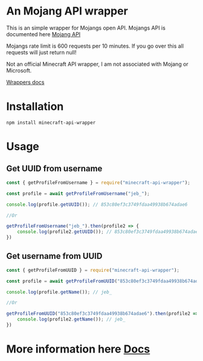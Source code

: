 # An Mojang API wrapper

This is an simple wrapper for Mojangs open API. Mojangs API is documented here [Mojang API](https://minecraft.wiki/w/Mojang_API)

Mojangs rate limit is 600 requests per 10 minutes. If you go over this all requests will just return null!

Not an official Minecraft API wrapper, I am not associated with Mojang or Microsoft.

[Wrappers docs](https://wrapperdocs.lukasabbe.com/)

# Installation

`npm install minecraft-api-wrapper`


# Usage

## Get UUID from username

```js
const { getProfileFromUsername } = require("minecraft-api-wrapper");

const profile = await getProfileFromUsername("jeb_");

console.log(profile.getUUID()); // 853c80ef3c3749fdaa49938b674adae6

//Or

getProfileFromUsername("jeb_").then(profile2 => {
    console.log(profile2.getUUID()); // 853c80ef3c3749fdaa49938b674adae6
})
```

## Get username from UUID

```js
const { getProfileFromUUID } = require("minecraft-api-wrapper");

const profile = await getProfileFromUUID("853c80ef3c3749fdaa49938b674adae6");

console.log(profile.getName()); // jeb_

//Or

getProfileFromUUID("853c80ef3c3749fdaa49938b674adae6").then(profile2 => {
    console.log(profile2.getName()); // jeb_
})
```

# More information here [Docs](https://wrapperdocs.lukasabbe.com/)